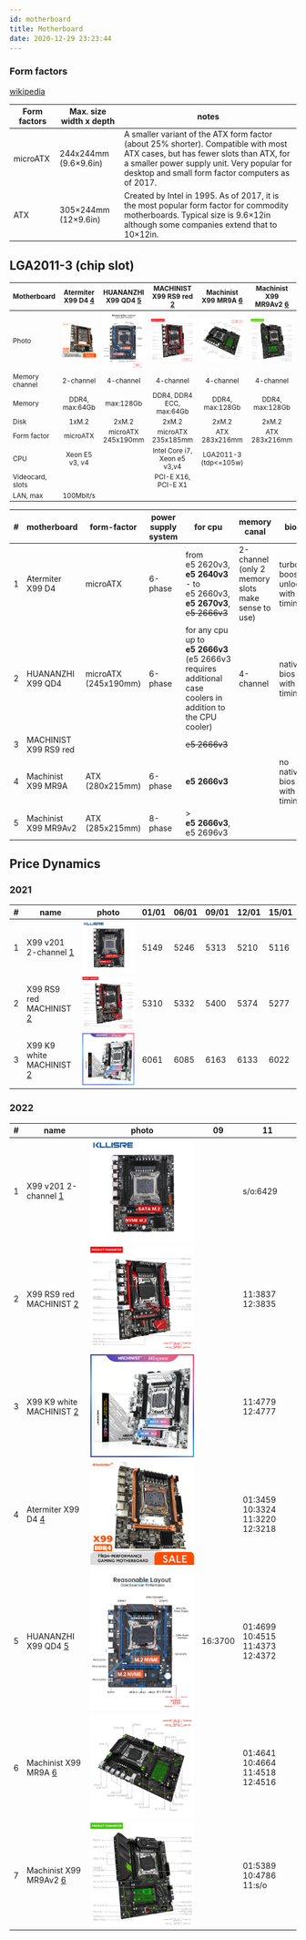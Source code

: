 ```yaml
---
id: motherboard
title: Motherboard
date: 2020-12-29 23:23:44
---
```


### Form factors

[wikipedia](https://en.m.wikipedia.org/wiki/Motherboard_form_factor#Comparisons)

| Form factors | Max. size width x depth | notes |
| --- | --- | --- |
| microATX | 244x244mm (9.6×9.6in) | A smaller variant of the ATX form factor (about 25% shorter). Compatible with most ATX cases, but has fewer slots than ATX, for a smaller power supply unit. Very popular for desktop and small form factor computers as of 2017. |
| ATX | 305×244mm (12×9.6in) | Created by Intel in 1995. As of 2017, it is the most popular form factor for commodity motherboards. Typical size is 9.6×12in although some companies extend that to 10×12in. |

## LGA2011-3 (chip slot)

<small>

| Motherboard | Atermiter X99 D4 [4](https://aliexpress.ru/item/1005002988276402.html 'atermiter Store') | HUANANZHI X99 QD4 [5](https://aliexpress.ru/item/1005004533446321.html 'iworld Store') | MACHINIST X99 RS9 red [2](https://aliexpress.ru/item/4000750170401.html 'MACHINIST Store') | Machinist X99 MR9A [6](https://aliexpress.ru/item/1005003197164283.html 'MACHINIST official Store') | Machinist X99 MR9Av2 [6](https://aliexpress.ru/item/1005004005435696.html 'MACHINIST official Store') |
| --- | :-: | :-: | :-: | :-: | :-: |
| Photo | [![Atermiter-X99-D4-3-0-NVME-M-2-SSD](img/Atermiter-X99-D4-3-0-NVME-M-2-SSD.webp)](img/Atermiter-X99-D4-3-0-NVME-M-2-SSD.webp) | [![HUANANZHI-X99-QD4-Intel-XEON-E5-X99-LGA2011-3](img/HUANANZHI-X99-QD4-Intel-XEON-E5-X99-LGA2011-3.webp)](img/HUANANZHI-X99-QD4-Intel-XEON-E5-X99-LGA2011-3.webp) | [![MACHINIST-X99-LGA-2011-3-Xeon-E5-2640-2666-v3](img/MACHINIST-X99-LGA-2011-3-Xeon-E5-2640-2666-v3.webp)](img/MACHINIST-X99-LGA-2011-3-Xeon-E5-2640-2666-v3.webp) | [![Machinist-X99-LGA-2011-3-Xeon-E5-V3-V4](img/Machinist-X99-LGA-2011-3-Xeon-E5-V3-V4.webp)](img/Machinist-X99-LGA-2011-3-Xeon-E5-V3-V4.webp) | [![Machinist-X99-LGA-2011-3-Xeon-E5-V3-V4](img/Machinist-X99-LGA-2011-3-Xeon-E5-V3-V4-2.webp)](img/Machinist-X99-LGA-2011-3-Xeon-E5-V3-V4-2.webp) |
| Memory channel | 2-channel | 4-channel | 4-channel | 4-channel | 4-channel |
| Memory | DDR4, max:64Gb | max:128Gb | DDR4, DDR4 ECC, max:64Gb | DDR4, max:128Gb | DDR4, max:128Gb |
| Disk | 1xM.2 | 2xM.2 | 2xM.2 | 2xM.2 | 2xM.2 |
| Form factor | microATX | microATX 245x190mm | microATX 235x185mm | ATX 283x216mm | ATX 283x216mm |
| CPU | Xeon E5 v3, v4 |  | Intel Core i7, Xeon e5 v3,v4 | LGA2011-3 (tdp<=105w) |  |
| Videocard, slots |  |  | PCI-E X16, PCI-E X1 |  |  |
| LAN, max | 100Mbit/s |

</small>

| # | motherboard | form-factor | power supply system | for cpu | memory canal | bios | others |
| --- | --- | --- | --- | --- | --- | --- | --- |
| 1 | Atermiter X99 D4 | microATX | 6-phase | from e5&nbsp;2620v3, **e5&nbsp;2640v3** - to e5&nbsp;2660v3, **e5&nbsp;2670v3**, ~~e5&nbsp;2666v3~~ | 2-channel (only 2 memory slots make sense to use) | turbo boost unlock with timings | 2 controlled coolers (for cpu and case) |
| 2 | HUANANZHI X99 QD4 | microATX (245x190mm) | 6-phase | for any cpu up to **e5&nbsp;2666v3** (e5&nbsp;2666v3 requires additional case coolers in addition to the CPU cooler) | 4-channel | native bios with timings |  |
| 3 | MACHINIST X99 RS9 red |  |  | ~~e5&nbsp;2666v3~~ |  |  |  |
| 4 | Machinist X99 MR9A | ATX (280x215mm) | 6-phase | **e5&nbsp;2666v3** |  | no native bios with timings |  |
| 5 | Machinist X99 MR9Av2 | ATX (285x215mm) | 8-phase | > **e5&nbsp;2666v3**, e5&nbsp;2696v3 |  |  | post-codes indicator |

## Price Dynamics

### 2021

| # | name | photo | 01/01 | 06/01 | 09/01 | 12/01 | 15/01 |
| --- | --- | --- | --- | --- | --- | --- | --- |
| 1 | X99 v201 2-channel [1](https://aliexpress.ru/item/4000868280446.html 'RE Store') | [![Kllisre-X99-LGA-2011-3-NVME-SATA-M-2](img/Kllisre-X99-LGA-2011-3-NVME-SATA-M-2.webp)](img/Kllisre-X99-LGA-2011-3-NVME-SATA-M-2.webp) | 5149 | 5246 | 5313 | 5210 | 5116 |
| 2 | X99 RS9 red MACHINIST [2](https://aliexpress.ru/item/4000750170401.html 'MACHINIST Store') | [![MACHINIST-X99-LGA-2011-3-Xeon-E5-2640-2666-v3](img/MACHINIST-X99-LGA-2011-3-Xeon-E5-2640-2666-v3.webp)](img/MACHINIST-X99-LGA-2011-3-Xeon-E5-2640-2666-v3.webp) | 5310 | 5332 | 5400 | 5374 | 5277 |
| 3 | X99 K9 white MACHINIST [2](https://aliexpress.ru/item/4000383007258.html 'MACHINIST Store') | [![Machinist-X99-X99-xeon-e5-2620-v3-CPU](img/Machinist-X99-X99-xeon-e5-2620-v3-CPU.webp)](img/Machinist-X99-X99-xeon-e5-2620-v3-CPU.webp) | 6061 | 6085 | 6163 | 6133 | 6022 |

### 2022

| # | name | photo | 09 | 11 |
| --- | --- | --- | --- | --- |
| 1 | X99 v201 2-channel [1](https://aliexpress.ru/item/4000868280446.html 'RE Store') | [![Kllisre-X99-LGA-2011-3-NVME-SATA-M-2](img/Kllisre-X99-LGA-2011-3-NVME-SATA-M-2.webp)](img/Kllisre-X99-LGA-2011-3-NVME-SATA-M-2.webp) |  | s/o:6429 |
| 2 | X99 RS9 red MACHINIST [2](https://aliexpress.ru/item/4000750170401.html 'MACHINIST Store') | [![MACHINIST-X99-LGA-2011-3-Xeon-E5-2640-2666-v3](img/MACHINIST-X99-LGA-2011-3-Xeon-E5-2640-2666-v3.webp)](img/MACHINIST-X99-LGA-2011-3-Xeon-E5-2640-2666-v3.webp) |  | 11:3837 12:3835 |
| 3 | X99 K9 white MACHINIST [2](https://aliexpress.ru/item/4000383007258.html 'MACHINIST Store') | [![Machinist-X99-X99-xeon-e5-2620-v3-CPU](img/Machinist-X99-X99-xeon-e5-2620-v3-CPU.webp)](img/Machinist-X99-X99-xeon-e5-2620-v3-CPU.webp) |  | 11:4779 12:4777 |
| 4 | Atermiter X99 D4 [4](https://aliexpress.ru/item/1005002988276402.html 'atermiter Store') | [![Atermiter-X99-D4-3-0-NVME-M-2-SSD](img/Atermiter-X99-D4-3-0-NVME-M-2-SSD.webp)](img/Atermiter-X99-D4-3-0-NVME-M-2-SSD.webp) |  | 01:3459 10:3324 11:3220 12:3218 |
| 5 | HUANANZHI X99 QD4 [5](https://aliexpress.ru/item/1005004533446321.html 'iworld Store') | [![HUANANZHI-X99-QD4-Intel-XEON-E5-X99-LGA2011-3](img/HUANANZHI-X99-QD4-Intel-XEON-E5-X99-LGA2011-3.webp)](img/HUANANZHI-X99-QD4-Intel-XEON-E5-X99-LGA2011-3.webp) | 16:3700 | 01:4699 10:4515 11:4373 12:4372 |
| 6 | Machinist X99 MR9A [6](https://aliexpress.ru/item/1005003197164283.html 'MACHINIST official Store') | [![Machinist-X99-LGA-2011-3-Xeon-E5-V3-V4](img/Machinist-X99-LGA-2011-3-Xeon-E5-V3-V4.webp)](img/Machinist-X99-LGA-2011-3-Xeon-E5-V3-V4.webp) |  | 01:4641 10:4664 11:4518 12:4516 |
| 7 | Machinist X99 MR9Av2 [6](https://aliexpress.ru/item/1005004005435696.html 'MACHINIST official Store') | [![Machinist-X99-LGA-2011-3-Xeon-E5-V3-V4](img/Machinist-X99-LGA-2011-3-Xeon-E5-V3-V4-2.webp)](img/Machinist-X99-LGA-2011-3-Xeon-E5-V3-V4-2.webp) |  | 01:5389 10:4786 11:s/o |
